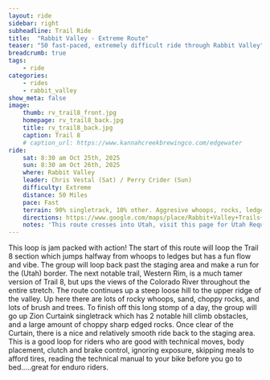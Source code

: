 ```yaml
---
layout: ride
sidebar: right
subheadline: Trail Ride
title:  "Rabbit Valley - Extreme Route"
teaser: "50 fast-paced, extremely difficult ride through Rabbit Valley"
breadcrumb: true
tags:
    - ride
categories:
    - rides
    - rabbit_valley
show_meta: false    
image:
    thumb: rv_trail8_front.jpg
    homepage: rv_trail8_back.jpg
    title: rv_trail8_back.jpg
    caption: Trail 8
    # caption_url: https://www.kannahcreekbrewingco.com/edgewater
ride:
    sat: 8:30 am Oct 25th, 2025
    sun: 8:30 am Oct 26th, 2025
    where: Rabbit Valley
    leader: Chris Vestal (Sat) / Perry Crider (Sun)
    difficulty: Extreme
    distance: 50 Miles
    pace: Fast
    terrain: 90% singletrack, 10% other. Aggresive whoops, rocks, ledges, and chop, this route has it all.
    directions: https://www.google.com/maps/place/Rabbit+Valley+Trails+4+and+5/@39.1870216,-109.0191362,172m/data=!3m1!1e3!4m6!3m5!1s0x87464fc0fe69e2eb:0x53b90b7d607e202a!8m2!3d39.1871305!4d-109.0188794!16s%2Fg%2F11twwvv3hx?entry=tts&g_ep=EgoyMDI0MDgyMS4wKgBIAVAD
    notes: 'This route crosses into Utah, visit this page for Utah Requirements: <a href="/gvdbr/rideutah/">Ride Utah</a>'
---
```

This loop is jam packed with action! The start of this route will loop the Trail 8 section which jumps halfway from whoops to ledges but has a fun flow and vibe. The group will loop back past the staging area and make a run for the (Utah) border. The next notable trail, Western Rim, is a much tamer version of Trail 8, but ups the views of the Colorado River throughout the entire stretch. The route continues up a steep loose hill to the upper ridge of the valley. Up here there are lots of rocky whoops, sand, choppy rocks, and lots of brush and trees. To finish off this long stomp of a day, the group will go up Zion Curtaink singletrack which has 2 notable hill climb obstacles, and a large amount of choppy sharp edged rocks. Once clear of the Curtain, there is a nice and relatively smooth ride back to the staging area. This is a good loop for riders who are good with technical moves, body placement, clutch and brake control, ignoring exposure, skipping meals to afford tires, reading the technical manual to your bike before you go to bed.....great for enduro riders.